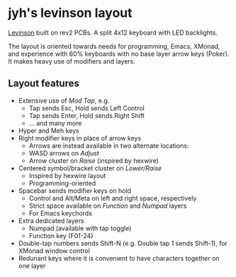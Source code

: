 # jyh's levinson layout

[Levinson](https://keeb.io/products/levinson-lets-split-w-led-backlight)
built on rev2 PCBs. A split 4x12 keyboard with LED backlights.

The layout is oriented towards needs for programming, Emacs, XMonad,
and experience with 60% keyboards with no base layer arrow keys
(Poker). It makes heavy use of modifiers and layers.

## Layout features

  * Extensive use of _Mod Tap_, e.g.
     * Tap sends Esc, Hold sends Left Control
     * Tap sends Enter, Hold sends Right Shift
     * ... and many more
  * Hyper and Meh keys
  * Right modifier keys in place of arrow keys
    * Arrows are instead available in two alternate locations:
    * WASD arrows on _Adjust_
    * Arrow cluster on _Raise_ (inspired by hexwire)
  * Centered symbol/bracket cluster on _Lower/Raise_
    * Inspired by hexwire layout
    * Programming-oriented
  * Spacebar sends modifier keys on hold
    * Control and Alt/Meta on left and right space, respectively
    * Strict space available on _Function_ and _Numpad_ layers
    * For Emacs keychords
  * Extra dedicated layers
    * Numpad (available with tap toggle)
    * Function key (F01-24)
  * Double-tap numbers sends Shift-N (e.g. Double tap 1 sends
    Shift-1), for XMonad window control
  * Redunant keys where it is convenient to have characters together
    on one layer
